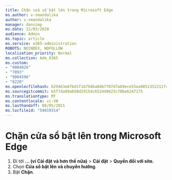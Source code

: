 ```yaml
---
title: Chặn cửa sổ bật lên trong Microsoft Edge
ms.author: v-smandalika
author: v-smandalika
manager: dansimp
ms.date: 12/03/2020
audience: Admin
ms.topic: article
ms.service: o365-administration
ROBOTS: NOINDEX, NOFOLLOW
localization_priority: Normal
ms.collection: Adm_O365
ms.custom:
- "9004026"
- "7093"
- "9004596"
- "8220"
ms.openlocfilehash: 629463e6fbd1f1b794ba04b7707d7ab9ece55ea9851352211fcaeed41ea9279d
ms.sourcegitcommit: b5f7da89a650d2915dc652449623c78be6247175
ms.translationtype: MT
ms.contentlocale: vi-VN
ms.lasthandoff: 08/05/2021
ms.locfileid: "54019314"
---
```

# <a name="block-pop-up-windows-in-microsoft-edge"></a>Chặn cửa sổ bật lên trong Microsoft Edge

1. Đi tới **... (ví Cài đặt và hơn thế nữa)**  >  **Cài đặt**  >  **Quyền đối với site.**
2. Chọn **Cửa sổ bật lên và chuyển hướng**.
3. Bật **Chặn**.